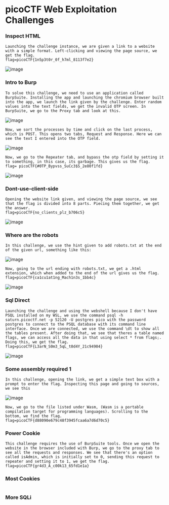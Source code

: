 # picoCTF Web Exploitation Challenges 
### Inspect HTML 
```
Launching the challenge instance, we are given a link to a website with a simple format. Left-clicking and viewing the page source, we get the flag. 
flag=picoCTF{1n5p3t0r_0f_h7ml_8113f7e2}
```
![image](https://github.com/user-attachments/assets/859d892c-bee0-4b68-b8fd-aa5ae1b47f3b)

### Intro to Burp
```
To solve this challenge, we need to use an application called BurpSuite. Installing the app and launching the chromium browser built into the app, we launch the link given by the challenge. Enter random values into the text fields, we get the invalid OTP screen. In BurpSuite, we go to the Proxy tab and look at this. 
```
![image](https://github.com/user-attachments/assets/0ebd2ce9-08b8-4ef5-b89a-546713bafb43)
```
Now, we sort the processes by time and click on the last process, which is POST. This opens two tabs, Request and Response. Here we can see the text I entered into the OTP field. 
```
![image](https://github.com/user-attachments/assets/f90ba729-5928-4f50-b3b2-a8ff5f2a6a96)
```
Now, we go to the Repeater tab, and bypass the otp field by setting it to something, in this case, its garbage. This gives us the flag. 
flag= picoCTF{#0TP_Bypvss_SuCc3$S_2e80f1fd}
```
![image](https://github.com/user-attachments/assets/67edddb8-4504-4489-a44f-21dca17e17a0)

### Dont-use-client-side
```
Opening the website link given, and viewing the page source, we see that the flag is divided into 8 parts. Piecing them together, we get the answer.
flag=picoCTF{no_clients_plz_b706c5}

```
![image](https://github.com/user-attachments/assets/43c7d357-3a44-4005-8d3b-f89908c0429d)

### Where are the robots 
```
In this challenge, we use the hint given to add robots.txt at the end of the given url, something like this: 
```
![image](https://github.com/user-attachments/assets/eec51afd-20e4-4c9e-959e-3a7b3aef5bcd)
```
Now, going to the url ending with robots.txt, we get a .html extension, which when added to the end of the url gives us the flag. 
flag=picoCTF{ca1cu1at1ng_Mach1n3s_1bb4c}
```
![image](https://github.com/user-attachments/assets/f16e7298-6a1d-4500-b291-51c54382d677)

### Sql Direct 
```
Launching the challenge and using the webshell because I don't have PSQL installed on my WSL, we use the command psql -h saturn.picoctf.net -p 52120 -U postgres pico with the password postgres to connect to the PSQL database with its command line interface. Once we are connected, we use the command \dt to show all the tables present. After doing that, we see that theres a table named flags, we can access all the data in that using select * from flags;. Doing this, we get the flag. 
flag=picoCTF{L3arN_S0m3_5qL_t0d4Y_21c94904}
```
![image](https://github.com/user-attachments/assets/841f13ea-3334-4e67-9172-10f3d25cbc57)

### Some assembly required 1
```
In this challenge, opening the link, we get a simple text box with a prompt to enter the flag. Inspecting this page and going to sources, we see this
```
![image](https://github.com/user-attachments/assets/716f5c92-9ea4-42ed-9267-7f0fd9050b07)
```
Now, we go to the file listed under Wasm, (Wasm is a portable compilation target for programming languages). Scrolling to the bottom, we find the flag.
flag=picoCTF{d88090e679c48f3945fcaa6a7d6d70c5}
```

### Power Cookie
```
This challenge requires the use of BurpSuite tools. Once we open the website in the browser included with Burp, we go to the proxy tab to see all the requests and responses. We see that there's an option called isAdmin, which is initially set to 0, sending this request to repeater and setting it to 1, we get the flag. 
flag=picoCTF{gr4d3_A_c00k13_65fd1e1a}
```

### Most Cookies 
```

```

### More SQLi
```

```